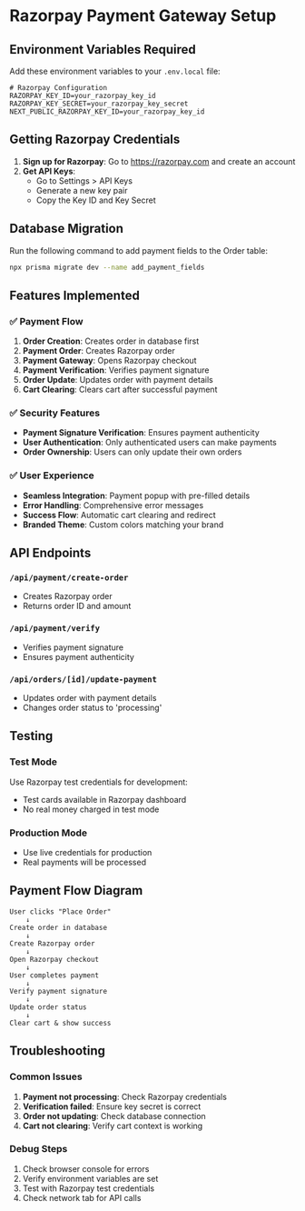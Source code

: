 # Razorpay Payment Gateway Setup

## Environment Variables Required

Add these environment variables to your `.env.local` file:

```env
# Razorpay Configuration
RAZORPAY_KEY_ID=your_razorpay_key_id
RAZORPAY_KEY_SECRET=your_razorpay_key_secret
NEXT_PUBLIC_RAZORPAY_KEY_ID=your_razorpay_key_id
```

## Getting Razorpay Credentials

1. **Sign up for Razorpay**: Go to https://razorpay.com and create an account
2. **Get API Keys**: 
   - Go to Settings > API Keys
   - Generate a new key pair
   - Copy the Key ID and Key Secret

## Database Migration

Run the following command to add payment fields to the Order table:

```bash
npx prisma migrate dev --name add_payment_fields
```

## Features Implemented

### ✅ Payment Flow
1. **Order Creation**: Creates order in database first
2. **Payment Order**: Creates Razorpay order
3. **Payment Gateway**: Opens Razorpay checkout
4. **Payment Verification**: Verifies payment signature
5. **Order Update**: Updates order with payment details
6. **Cart Clearing**: Clears cart after successful payment

### ✅ Security Features
- **Payment Signature Verification**: Ensures payment authenticity
- **User Authentication**: Only authenticated users can make payments
- **Order Ownership**: Users can only update their own orders

### ✅ User Experience
- **Seamless Integration**: Payment popup with pre-filled details
- **Error Handling**: Comprehensive error messages
- **Success Flow**: Automatic cart clearing and redirect
- **Branded Theme**: Custom colors matching your brand

## API Endpoints

### `/api/payment/create-order`
- Creates Razorpay order
- Returns order ID and amount

### `/api/payment/verify`
- Verifies payment signature
- Ensures payment authenticity

### `/api/orders/[id]/update-payment`
- Updates order with payment details
- Changes order status to 'processing'

## Testing

### Test Mode
Use Razorpay test credentials for development:
- Test cards available in Razorpay dashboard
- No real money charged in test mode

### Production Mode
- Use live credentials for production
- Real payments will be processed

## Payment Flow Diagram

```
User clicks "Place Order"
    ↓
Create order in database
    ↓
Create Razorpay order
    ↓
Open Razorpay checkout
    ↓
User completes payment
    ↓
Verify payment signature
    ↓
Update order status
    ↓
Clear cart & show success
```

## Troubleshooting

### Common Issues
1. **Payment not processing**: Check Razorpay credentials
2. **Verification failed**: Ensure key secret is correct
3. **Order not updating**: Check database connection
4. **Cart not clearing**: Verify cart context is working

### Debug Steps
1. Check browser console for errors
2. Verify environment variables are set
3. Test with Razorpay test credentials
4. Check network tab for API calls 